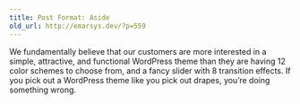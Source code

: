 ```yaml
---
title: Post Format: Aside
old_url: http://emarsys.dev/?p=559
---
```

We fundamentally believe that our customers are more interested in a simple, attractive, and functional WordPress theme than they are having 12 color schemes to choose from, and a fancy slider with 8 transition effects. If you pick out a WordPress theme like you pick out drapes, you’re doing something wrong.